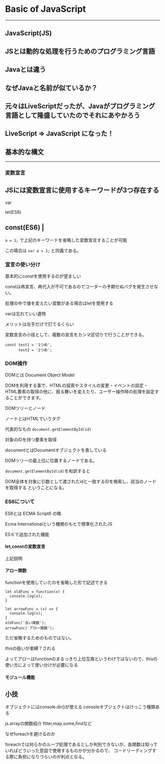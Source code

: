 # Basic of JavaScript
---
## JavaScript(JS)
JSとは動的な処理を行うためのプログラミング言語
---
Javaとは違う
---
なぜJavaと名前が似ているか？
---
元々はLiveScriptだったが、Javaがプログラミング言語として隆盛していたのでそれにあやかろう
---
LiveScript => JavaScript
になった！
---
## 基本的な構文
---
### 変数宣言
JSには変数宣言に使用するキーワードが3つ存在する
-
var

let(ES6)

const(ES6)
|
---
`a = 1;`
で上記のキーワードを省略した変数宣言することが可能

この場合は
`var a = 1;`
と同義である。


### 宣言の使い分け
基本的にconstを使用するのが望ましい

constは再宣言、再代入が不可であるのでコーダーの予期せぬバグを発生させない。

処理の中で値を変えたい変数がある場合はletを使用する

varは忘れていい遺物

メリットは左手だけで打てるくらい

変数宣言の小技として、複数の宣言をカンマ区切りで行うことができる。
```
const test1 = '1つめ',
      test2 = '2つめ';
```

### DOM操作
DOMとは Document Object Model

DOMを利用する事で、HTMLの探索やスタイルの変更・イベントの設定・HTML要素の取得の他に、振る舞いを変えたり、ユーザー操作時の処理を設定することができます。

DOMツリーとノード

ノードとはHTMLでいうタグ

代表的なもの
`document.getElementById(id)`

対象のIDを持つ要素を取得

documentとはDocumentオブジェクトを表している

DOMツリーの最上位に位置するノードである。

`document.getElementById(id)`を和訳すると

DOM全体を対象に引数として渡されたidと一致するIDを検索し、該当のノードを取得する
ということになる。

### ES6について
ES6とは
ECMA Script6 の略

Ecma Internationalという機関のもとで標準化されたJS

ES６で追加された機能

#### let,constの変数宣言
上記説明
#### アロー関数
functionを使用していたのを省略した形で記述できる
```
let oldFunc = function(x) {
  console.log(x);
}

let arrowFunc = (x) => {
  console.log(x);
}
oldFunc('古い関数');
arrowFunc('アロー関数');
```

ただ省略するためのものではない。

thisの扱いが束縛？される

よってアローはfunctionのまるっきり上位互換というわけではないので、thisの使い方によって使い分けが必要になる

#### モジュール機能



## 小技
オブジェクトにはconsole.dir()が使える
consoleオブジェクトはけっこう種類ある

js.arrayの関数紹介
filter,map,some,findなど

なぜforeachを避けるのか

foreachでは何らかのループ処理であるとしか判別できないが、各関数は知っていればどういった意図で使用するものかが分かるので、
コードリーディングする際に負担になりづらいのが利点となる。
